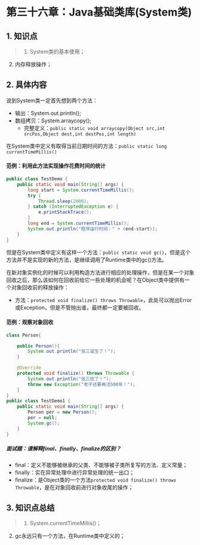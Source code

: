 # 第三十六章：Java基础类库(System类)

## 1. 知识点
> 1. System类的基本使用；
2. 内存释放操作；

## 2. 具体内容
说到System类一定首先想到两个方法：
* 输出：System.out.println();
* 数组拷贝：System.arraycopy();
  * 完整定义：`public static void arraycopy(Object src,int srcPos,Object dest,int destPos,int length)`

在System类中定义有取得当前日期时间的方法：`public static long currentTimeMillis()`
#### 范例：利用此方法实现操作花费时间的统计
```java
public class TestDemo {
    public static void main(String[] args) {
        long start = System.currentTimeMillis();
        try {
            Thread.sleep(2000);
        } catch (InterruptedException e) {
            e.printStackTrace();
        }
        long end = System.currentTimeMillis();
        System.out.println("程序运行时间：" + (end-start));
    }
}
```
但是在System类中定义有这样一个方法：`public static void gc()`，但是这个方法并不是实现的新的方法，是继续调用了Runtime类中的gc()方法。

在新对象实例化的时候可以利用构造方法进行相应的处理操作，但是在某一个对象回收之后，那么该如何在回收前给它一些处理的机会呢？在Object类中提供有一个对象回收前的释放操作：
* 方法：`protected void finalize() throws Throwable`，此处可以抛出Error或Exception，但是不管抛出谁，最终都一定要被回收。

#### 范例：观察对象回收
```java
class Person{

    public Person(){
        System.out.println("张三诞生了！");
    }

    @Override
    protected void finalize() throws Throwable {
        System.out.println("张三挂了！");
        throw new Exception("老子还要再活500年！");
    }
}
public class TestDemo1 {
    public static void main(String[] args) {
        Person per = new Person();
        per = null;
        System.gc();
    }
}
```
##### 面试题：请解释final、finally、finalize的区别？
* final：定义不能够被继承的父类、不能够被子类所复写的方法、定义常量；
* finally：实在异常处理中进行异常处理的统一出口；
* finalize：是Object类的一个方法`protected void finalize() throws Throwable`，是在对象回收前进行对象收尾的操作；

## 3. 知识点总结
> 1. System.currentTimeMillis()；
2. gc永远只有一个方法，在Runtime类中定义的；
